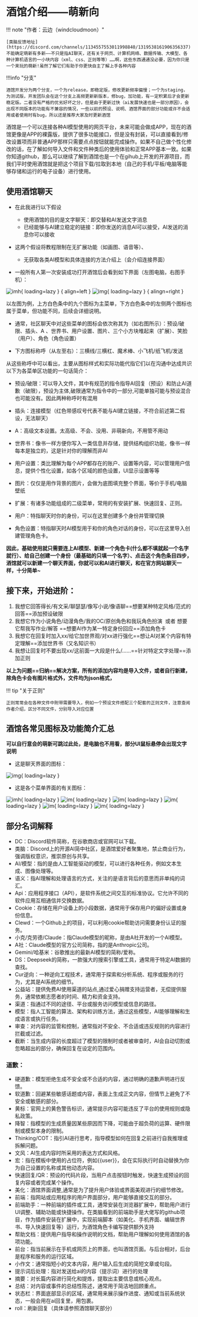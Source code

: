 # 酒馆介绍——萌新向

!!! note "作者：云边（windcloudmoon）"

	[类脑反馈地址](https://discord.com/channels/1134557553011998840/1319538161906356337)
	不能确定萌新有多新——不只是指AI聊天，还有关于网页、计算机网络、数据传输、大模型、各种计算机语言的一小块内容（xml、css、正则等等）……啊，这些东西通通没必要，因为你只是一个来玩的萌新!虽然了解它们有助于你更快自主了解上手各种内容
	
!!!info "分支"
	
	酒馆开发分为两个分支，一个为release，即稳定版，修改更新频率偏慢；一个为staging，为测试版，开发团队会在这个分支上高频更新新版本，修bug，加功能，有一定积累后才会更新稳定版。二者没有严格的优劣好坏之分，但是由于更新过快（ai发展快速也是一部分原因），会出现不同版本的功能有不兼容的情况，一些以前的预设、说明、酒馆界面的部分功能或许不会适用或者使用时有bug，所以还是推荐大家及时更新酒馆

酒馆是一个可以连接各种AI模型使用的网页平台，未来可能会做成APP，现在的酒馆更像是APP的裸露版，提供了很多功能接口，但是没有封装，可以直接看到/修改设置项而非普通APP那样只需要点点按钮就能完成操作。如果不自己做个性化修改的话，在了解如何导入文件和文件种类后的使用体验和正常APP基本一致。如果你知道github，那么可以继续了解到酒馆也是一个在gihub上开发的开源项目，而我们平时使用酒馆就是把这个项目下载/拉取到本地（自己的手机/平板/电脑等能够存储和运行的电子设备）进行使用。

## 使用酒馆聊天

- 在此我进行以下假设
	* 使用酒馆的目的是文字聊天：即交替和AI发送文字消息
	* 已经能够与AI建立稳定的链接：即你发送的消息AI可以接受，AI发送的消息你可以接收
- 这两个假设将教程限制在无扩展功能（如画图、语音等）、
	* 无获取各类AI模型和具体连接的方法介绍上（会介绍连接界面）

- 一般所有人第一次安装成功打开酒馆后会看到如下界面（左图电脑，右图手机）：

![imh](tavern/main.jpg){ loading=lazy } { align=left }
![img](tavern/phone.jpg){ loading=lazy } { alingn=right }

以左图为例，上方白色条中的九个图标为主菜单，下方白色条中的左侧两个图标也属于菜单，但功能不同，后续会详细说明。

- 通常，社区聊天中对这些菜单的图标会依次称其为（如右图所示）：预设/破限、插头、A 、世界书、用户设置、图片、三个小方块堆起来（扩展）、笑脸（用户）、角色（角色设置）

- 下方图标称呼（从左至右）：三横线/三横杠、魔术棒、小飞机/纸飞机/发送

从这些称呼中可以看出，主要从图标样式和实际功能代指它们以在沟通中达成共识
以下为各菜单区功能的一句话简介：

- 预设/破限：可以导入文件，其中有规范的指令指导AI回复（预设）和防止AI道歉（破限），预设为主体,破限通常为指令中的一部分,可能单独可能与预设混合也可能没有。因此两种称呼时有混用

- 插头：连接模型（红色带感叹号代表不能与AI建立链接，不符合前述第二假设，无法聊天）

- A：高级文本设置。太高级、不会、没用、非萌新向，不用管不用动

- 世界书：像书一样方便你写入一类信息并存储，提供结构组织功能，像书一样每本是独立的，这是针对你的理解而非AI

- 用户设置：类比理解为每个APP都存在的账户、设置等内容，可以管理用户信息，提供个性化设置，如各个区域的颜色设置，UI显示设置等等

- 图片：仅仅是用作背景的图片，会做为底图填充整个界面，等价于手机/电脑壁纸

- 扩展：有诸多功能组成的二级菜单，常用的有安装扩展、快速回复、正则。

- 用户：特指聊天时你的身份，可以在这里创建多个身份并管理切换

- 角色设置：特指聊天时AI模型用于和你的角色对话的身份，可以在这里导入创建管理角色卡。

**因此，基础使用就只需要连上AI模型、新建一个角色卡(什么都不填就起一个名字就行）、给自己创建一个身份（最基础的只填一个名字）、点击这个角色条目四步，酒馆就可以新建一个聊天界面，你就可以和AI进行聊天，和在官方网站聊天一样，十分简单~**

## 接下来，开始进阶：
1. 我想它回答得长/有文采/聊瑟瑟/像写小说/像语聊==想要某种特定风格/范式的回答==添加预设破限
2. 我想它作为小说角色/动漫角色/我的OC/原创角色和我玩角色扮演  或者 想要它帮我写作业/解答 ==想要AI作为某一特定身份回应==添加角色卡
3. 我想它在回复时加入xx/给它加世界观/对xx进行强化==想让AI对某个内容有特定理解==添加世界书（又名知识书）
4. 我想让回复时不要出现xx/这前面一大段是什么/……==针对特定文字处理==添加正则

**以上为问题==归纳==解决方案，所有的添加内容均是导入文件，或者自行新建，除角色卡会有图片格式外，文件均为json格式，**

!!! tip "关于正则"

	正则常常会在各种文件中附带需要导入，例如一个预设文件搭配三个配套的正则文件，注意查阅作者介绍，区分不同文件，分别导入对应位置

## 酒馆各常见图标及功能简介汇总

**可以自行意会的萌新可跳过此处，是电脑也不用看，部分UI鼠标悬停会出现文字说明**

- 这是聊天界面的图标：

![img](tavern/chat.jpg){ loading=lazy }

- 这是各个菜单界面的有关图标：

![imh](tavern/menu.jpg){ loading=lazy }
![im](tavern/connect.jpg){ loading=lazy }
![im](tavern/form.jpg){ loading=lazy }
![im](tavern/work.jpg){ loading=lazy }
![im](tavern/per.jpg){ loading=lazy }
![im](tavern/char.jpg){ loading=lazy }

## 部分名词解释

- DC：Discord软件简称，在谷歌商店或官网可以下载。
- 类脑：Discord上的开源AI简中社区，是酒馆爱好者聚集地，禁止商业行为，强调版权意识，推崇原创与共享。
- AI/模型：指的是由人工智能驱动的模型，可以进行各种任务，例如文本生成、图像处理等。
- 语义：指AI理解和处理语言的方式，关注的是语言背后的意思而非单纯的词汇。
- Api：应用程序接口（API），是软件系统之间交互的标准协议。它允许不同的软件应用互相通信并交换数据。
- Cookie：存储在用户设备上的小段数据，通常用于保存用户的偏好设置或身份信息。
- Clewd：一个Github上的项目，可以利用cookie帮助访问需要身份认证的服务。
- 小克/克劳德/Claude：指Claude模型的昵称，是由A社开发的一个AI模型。
- A社：Claude模型的官方公司简称，指的是Anthropic公司。
- Gemini/哈基米：谷歌推出的最新AI模型的简称/爱称。
- DS：Deepseek的简称，一款强大的搜索引擎或工具，通常用于特定AI数据的查找。
- Cur逆向：一种逆向工程技术，通常用于探索和分析系统、程序或服务的行为，尤其是AI系统的细节。
- 公益站：提供免费AI使用渠道的站点,通过爱心捐赠支持运营者，无偿提供服务，通常依赖志愿者的时间、精力和资金支持。
- 渠道：指通过不同的途径、平台或服务访问模型或信息的路径。
- 模型：指人工智能的算法、架构和训练方法，通过这些模型，AI能够理解和生成语言或执行任务。
- 审查：对内容的监管和控制，通常指对不安全、不合适或违反规则的内容进行拦截或过滤。
- 截断：当生成内容的长度超过了模型的限制时或者被审查时，AI会自动切割或忽略超出的部分，确保回复在设定的范围内。
### 道歉：
- 硬道歉：模型拒绝生成不安全或不合适的内容，通过明确的道歉声明进行反馈。
- 软道歉：回避某些敏感话题或内容，表面上生成正文内容，但情节上避免了不安全或敏感的部分。
- 黄标：官网上的黄色警告标识，通常提示内容可能违反了平台的使用规则或隐私政策。
- 降智：指模型的生成质量因某些原因而下降，可能由于超负荷的运算、硬件限制或模型本身的限制。
- Thinking/COT：指引AI进行思考，指导模型如何在回复之前进行自我推理或拆解问题。
- 文风：AI生成内容时所采用的表达方式和风格。
- 宏：指在模板中使用的占位符，例如{{user}}，会在实际执行时自动替换为你为自己设置的名称或其他动态内容。
- 快速回复/QR：预设的代码片段，当用户点击按钮时触发，快速生成预设的回复内容或者完成某个操作。
- 美化：酒馆界面调整,通常是为了提升用户体验或界面美观进行的细节修改。
- 前端：指网站或应用程序的用户界面部分，用户能够直接交互的部分。
- 前端助手：一种前端的插件或工具，通常安装在浏览器扩展中，帮助用户进行UI调整、辅助功能或快捷操作。在类脑看到的前端助手是大佬写的github项目，作为插件安装在扩展中，实现前端脚本（如美化、手机界面、编辑世界书、导入快速回复等）运行，为酒馆角色卡编写提供额外支持
- 帮助文档：提供用户指导和操作说明的文档，帮助用户理解如何使用酒馆的各项功能。
- 前台：指当前展示在手机或网页上的界面，也叫酒馆页面。与后台相对，后台是程序和服务的运行区域。
- 小作文：通常指短小的文本内容，用户输入后生成的简短文章或句段。
- 提示词后处理：指对发送给ai的内容（提示词）进行的处理
- 摘要：对长篇内容进行简化和提炼，提取出主要信息或核心观点。
- 总结：对内容或事件的总结性陈述，通常用于简洁地回顾重点。
- 状态栏：界面底部显示的区域，通常用来展示操作进度、通知或当前系统状态，一般会用在ai回复里，用<statusblock>包裹。
- roll：刷新回复（具体请参照酒馆聊天部分）








